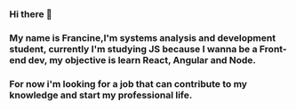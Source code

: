 ### Hi there 👋

### My name is Francine,I'm systems analysis and development student, currently I'm studying JS because I wanna be a Front-end dev, my objective is learn React, Angular and Node.
### For now i'm looking for a job that can contribute to my knowledge and start my professional life.
